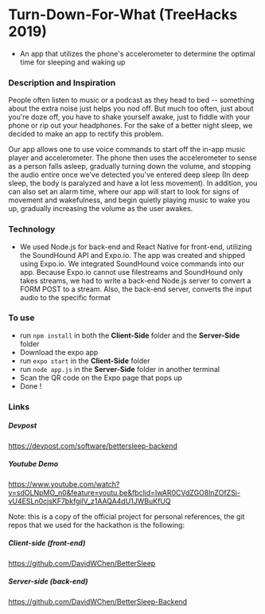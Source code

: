# Turn-Down-For-What (TreeHacks 2019)
- An app that utilizes the phone's accelerometer to determine the optimal time for sleeping and waking up


### Description and Inspiration
People often listen to music or a podcast as they head to bed -- something about the extra noise just helps you nod off. But much too often, just about you're doze off, you have to shake yourself awake, just to fiddle with your phone or rip out your headphones. For the sake of a better night sleep, we decided to make an app to rectify this problem.

Our app allows one to use voice commands to start off the in-app music player and accelerometer. The phone then uses the accelerometer to sense as a person falls asleep, gradually turning down the volume, and stopping the audio entire once we've detected you've entered deep sleep (In deep sleep, the body is paralyzed and have a lot less movement). In addition, you can also set an alarm time, where our app will start to look for signs of movement and wakefulness, and begin quietly playing music to wake you up, gradually increasing the volume as the user awakes.

### Technology 
- We used Node.js for back-end and React Native for front-end, utilizing the SoundHound API and Expo.io. The app was created and shipped using Expo.io. We integrated SoundHound voice commands into our app. Because Expo.io cannot use filestreams and SoundHound only takes streams, we had to write a back-end Node.js server to convert a FORM POST to a stream. Also, the back-end server, converts the input audio to the specific format 

### To use
- run `npm install` in both the **Client-Side** folder and the **Server-Side** folder
- Download the expo app 
- run `expo start` in the **Client-Side** folder
- run `node app.js` in the **Server-Side** folder in another terminal
- Scan the QR code on the Expo page that pops up
- Done !


### Links
##### Devpost
https://devpost.com/software/bettersleep-backend
##### Youtube Demo
https://www.youtube.com/watch?v=sdOLNpMO_n0&feature=youtu.be&fbclid=IwAR0CVdZGO8lnZOfZSi-vU4ESLn0cjsKF7bkfgilV_z1AAQA4dU1JWBuKfUQ


Note: this is a copy of the official project for personal references, the git repos that we used for the hackathon is the following:

##### Client-side (front-end)
https://github.com/DavidWChen/BetterSleep

##### Server-side (back-end)
https://github.com/DavidWChen/BetterSleep-Backend





